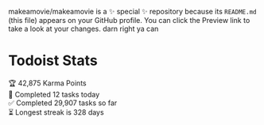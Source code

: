 makeamovie/makeamovie is a ✨ special ✨ repository because its `README.md` (this file) appears on your GitHub profile.
You can click the Preview link to take a look at your changes. darn right ya can

# Todoist Stats

<!-- TODO-IST:START -->
🏆  42,875 Karma Points           
🌸  Completed 12 tasks today           
✅  Completed 29,907 tasks so far           
⏳  Longest streak is 328 days
<!-- TODO-IST:END -->